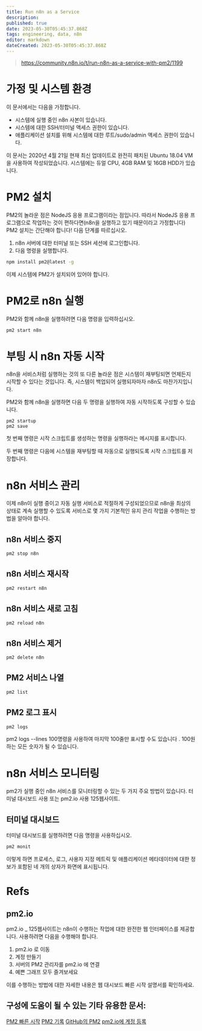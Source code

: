 ```yaml
---
title: Run n8n as a Service
description: 
published: true
date: 2023-05-30T05:45:37.868Z
tags: engineering, data, n8n
editor: markdown
dateCreated: 2023-05-30T05:45:37.868Z
---
```


> https://community.n8n.io/t/run-n8n-as-a-service-with-pm2/1199

# 가정 및 시스템 환경
이 문서에서는 다음을 가정합니다.

- 시스템에 실행 중인 n8n 사본이 있습니다.
- 시스템에 대한 SSH/터미널 액세스 권한이 있습니다.
- 애플리케이션 설치를 위해 시스템에 대한 루트/sudo/admin 액세스 권한이 있습니다.

이 문서는 2020년 4월 21일 현재 최신 업데이트로 완전히 패치된 Ubuntu 18.04 VM을 사용하여 작성되었습니다. 시스템에는 듀얼 CPU, 4GB RAM 및 16GB HDD가 있습니다.

# PM2 설치
PM2의 놀라운 점은 NodeJS 응용 프로그램이라는 점입니다. 따라서 NodeJS 응용 프로그램으로 작업하는 것이 편하다면(n8n을 실행하고 있기 때문이라고 가정합니다) PM2 설치는 간단해야 합니다! 다음 단계를 따르십시오.

1. n8n 서버에 대한 터미널 또는 SSH 세션에 로그인합니다.
2. 다음 명령을 실행합니다.
```bash
npm install pm2@latest -g
```
이제 시스템에 PM2가 설치되어 있어야 합니다.

# PM2로 n8n 실행
PM2와 함께 n8n을 실행하려면 다음 명령을 입력하십시오.

```bash
pm2 start n8n
```

# 부팅 시 n8n 자동 시작
n8n을 서비스처럼 실행하는 것의 또 다른 놀라운 점은 시스템이 재부팅되면 언제든지 시작할 수 있다는 것입니다. 즉, 시스템이 백업되어 실행되자마자 n8n도 마찬가지입니다.

PM2와 함께 n8n을 실행하면 다음 두 명령을 실행하여 자동 시작하도록 구성할 수 있습니다.

```shell
pm2 startup
pm2 save
```

첫 번째 명령은 시작 스크립트를 생성하는 명령을 실행하라는 메시지를 표시합니다.

두 번째 명령은 다음에 시스템을 재부팅할 때 자동으로 실행되도록 시작 스크립트를 저장합니다.

# n8n 서비스 관리
이제 n8n이 실행 중이고 자동 실행 서비스로 적절하게 구성되었으므로 n8n을 최상의 상태로 계속 실행할 수 있도록 서비스로 몇 가지 기본적인 유지 관리 작업을 수행하는 방법을 알아야 합니다.

## n8n 서비스 중지
```bash
pm2 stop n8n
```
## n8n 서비스 재시작
```bash
pm2 restart n8n
```
## n8n 서비스 새로 고침
```bash
pm2 reload n8n
```
## n8n 서비스 제거
```bash
pm2 delete n8n
```
## PM2 서비스 나열
```bash
pm2 list
```
## PM2 로그 표시
```bash
pm2 logs
```
pm2 logs --lines 100명령을 사용하여 마지막 100줄만 표시할 수도 있습니다 . 100원하는 모든 숫자가 될 수 있습니다.

# n8n 서비스 모니터링
pm2가 실행 중인 n8n 서비스를 모니터링할 수 있는 두 가지 주요 방법이 있습니다. 터미널 대시보드 사용 또는 pm2.io 사용 125웹사이트.

## 터미널 대시보드
터미널 대시보드를 실행하려면 다음 명령을 사용하십시오.

```bash
pm2 monit
```
이렇게 하면 프로세스, 로그, 사용자 지정 메트릭 및 애플리케이션 메타데이터에 대한 정보가 포함된 네 개의 상자가 화면에 표시됩니다.

# Refs
## pm2.io
pm2.io _ 125웹사이트는 n8n이 수행하는 작업에 대한 완전한 웹 인터페이스를 제공합니다. 사용하려면 다음을 수행해야 합니다.

1. pm2.io 로 이동
2. 계정 만들기
3. 서버의 PM2 관리자를 pm2.io 에 연결
4. 예쁜 그래프 모두 즐겨보세요

이를 수행하는 방법에 대한 자세한 내용은 웹 대시보드 빠른 시작 설명서를 확인하세요.

## 구성에 도움이 될 수 있는 기타 유용한 문서:

[PM2 빠른 시작](https://pm2.keymetrics.io/docs/usage/quick-start/)
[PM2 기록](https://pm2.keymetrics.io/docs/usage/pm2-doc-single-page/)
[GitHub의 PM2](https://github.com/Unitech/pm2)
[pm2.io에 계정 등록](https://id.keymetrics.io/api/oauth/register)